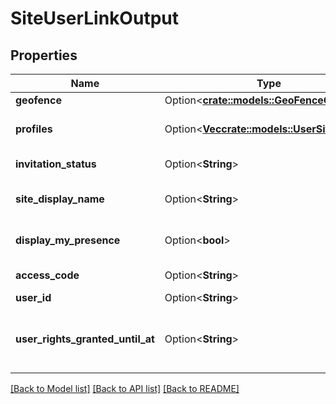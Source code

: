 # SiteUserLinkOutput

## Properties

Name | Type | Description | Notes
------------ | ------------- | ------------- | -------------
**geofence** | Option<[**crate::models::GeoFenceOutput**](GeoFenceOutput.md)> |  | [optional]
**profiles** | Option<[**Vec<crate::models::UserSiteProfile>**](UserSiteProfile.md)> | Profiles of user for this site. | [optional]
**invitation_status** | Option<**String**> | Invitation status. | [optional]
**site_display_name** | Option<**String**> | Site name for this user. | [optional]
**display_my_presence** | Option<**bool**> | Status of presence's user. | [optional]
**access_code** | Option<**String**> | Access Code. | [optional]
**user_id** | Option<**String**> | User id. | [optional]
**user_rights_granted_until_at** | Option<**String**> | User last access date to site's dashboard. | [optional]

[[Back to Model list]](../README.md#documentation-for-models) [[Back to API list]](../README.md#documentation-for-api-endpoints) [[Back to README]](../README.md)


